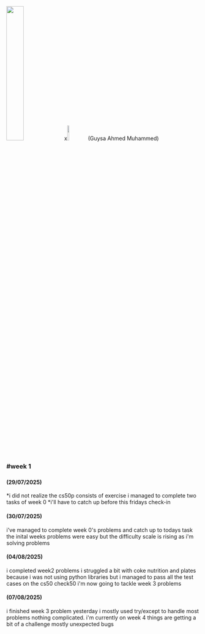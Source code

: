<img src="https://pll.harvard.edu/themes/custom/twel_scholar/logo.svg" width="30%">x<img src="https://wethinkcode.co.za/wp-content/uploads/2020/08/W-1-1536x1536.png" width="10%"/>
(Guysa Ahmed Muhammed)<br/>
<h3>#week 1<h3> 
<h4>(29/07/2025)</h4> 
    *i did not realize the cs50p consists of exercise i managed to complete two tasks of week 0
    *i'll have to catch up before this fridays check-in

<h4>(30/07/2025)</h4>         
    i've managed to complete week 0's problems and catch up to todays task the inital weeks problems were easy but the difficulty scale is rising as i'm solving problems

<h4>(04/08/2025)</h4>
    i completed week2 problems i struggled a bit with coke nutrition and plates because i was not using python libraries but i managed to pass all the test cases on the cs50 check50 i'm now going to tackle week 3 problems 


<h4>(07/08/2025)</h4>
    i finished week 3 problem yesterday i mostly used try/except to handle most problems nothing complicated. i'm currently on week 4 things are getting a bit of a challenge mostly unexpected bugs 






